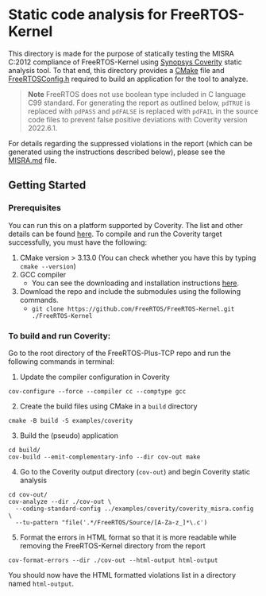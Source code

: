 # Static code analysis for FreeRTOS-Kernel
This directory is made for the purpose of statically testing the MISRA C:2012 compliance of FreeRTOS-Kernel using
[Synopsys Coverity](https://www.synopsys.com/software-integrity/security-testing/static-analysis-sast.html) static analysis tool.
To that end, this directory provides a [CMake](https://github.com/FreeRTOS/FreeRTOS-Kernel/blob/main/examples/coverity/CMakeLists.txt)
file and [FreeRTOSConfig.h](https://github.com/FreeRTOS/FreeRTOS-Kernel/blob/main/examples/coverity/configuration)
required to build an application for the tool to analyze.

> **Note**
FreeRTOS does not use boolean type included in C language C99 standard. For generating
the report as outlined below, `pdTRUE` is replaced with `pdPASS` and `pdFALSE` is replaced
with `pdFAIL` in the source code files to prevent false positive deviations with Coverity
version 2022.6.1.

For details regarding the suppressed violations in the report (which can be generated using the instructions described below),
please see the [MISRA.md](https://github.com/FreeRTOS/FreeRTOS-Kernel/blob/main/MISRA.md) file.

## Getting Started
### Prerequisites
You can run this on a platform supported by Coverity. The list and other details can be found [here](https://sig-docs.synopsys.com/polaris/topics/c_coverity-compatible-platforms.html).
To compile and run the Coverity target successfully, you must have the following:

1. CMake version > 3.13.0 (You can check whether you have this by typing `cmake --version`)
2. GCC compiler
    - You can see the downloading and installation instructions [here](https://gcc.gnu.org/install/).
3. Download the repo and include the submodules using the following commands.
    - `git clone https://github.com/FreeRTOS/FreeRTOS-Kernel.git ./FreeRTOS-Kernel`

### To build and run Coverity:
Go to the root directory of the FreeRTOS-Plus-TCP repo and run the following commands in terminal:
1. Update the compiler configuration in Coverity
  ~~~
  cov-configure --force --compiler cc --comptype gcc
  ~~~
2. Create the build files using CMake in a `build` directory
  ~~~
  cmake -B build -S examples/coverity
  ~~~
3. Build the (pseudo) application
  ~~~
  cd build/
  cov-build --emit-complementary-info --dir cov-out make
  ~~~
4. Go to the Coverity output directory (`cov-out`) and begin Coverity static analysis
  ~~~
  cd cov-out/
  cov-analyze --dir ./cov-out \
    --coding-standard-config ../examples/coverity/coverity_misra.config \
    --tu-pattern "file('.*/FreeRTOS/Source/[A-Za-z_]*\.c')
  ~~~
5. Format the errors in HTML format so that it is more readable while removing the FreeRTOS-Kernel directory from the report
  ~~~
  cov-format-errors --dir ./cov-out --html-output html-output
  ~~~

You should now have the HTML formatted violations list in a directory named `html-output`.
